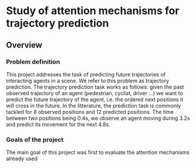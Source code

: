 # Study of attention mechanisms for trajectory prediction
## Overview

### Problem definition
This project addresses the task of predicting future trajectories of interacting agents in a scene. We refer to this problem as trajectory prediction. The trajectory prediction task works as follows: given the past observed trajectory of an agent (pedestrian, cyclist, driver ...) we want to predict the future trajectory of the agent, i.e. the ordered next positions it will cross in the future. In the litterature, the prediction task is commonly tackled for 8 observed positions and 12 predicted positions. The time between two positions being 0.4s, we observe an agent moving during 3.2s and predict its movement for the next 4.8s.
### Goals of the project

The main goal of this project was first to evaluate the attention mechanisms already used
